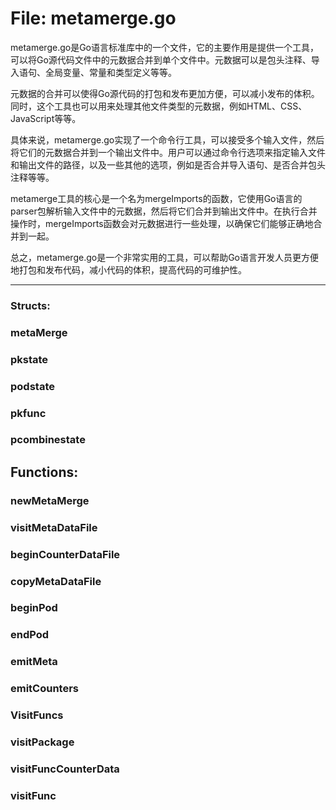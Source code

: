 # File: metamerge.go

metamerge.go是Go语言标准库中的一个文件，它的主要作用是提供一个工具，可以将Go源代码文件中的元数据合并到单个文件中。元数据可以是包头注释、导入语句、全局变量、常量和类型定义等等。

元数据的合并可以使得Go源代码的打包和发布更加方便，可以减小发布的体积。同时，这个工具也可以用来处理其他文件类型的元数据，例如HTML、CSS、JavaScript等等。

具体来说，metamerge.go实现了一个命令行工具，可以接受多个输入文件，然后将它们的元数据合并到一个输出文件中。用户可以通过命令行选项来指定输入文件和输出文件的路径，以及一些其他的选项，例如是否合并导入语句、是否合并包头注释等等。

metamerge工具的核心是一个名为mergeImports的函数，它使用Go语言的parser包解析输入文件中的元数据，然后将它们合并到输出文件中。在执行合并操作时，mergeImports函数会对元数据进行一些处理，以确保它们能够正确地合并到一起。

总之，metamerge.go是一个非常实用的工具，可以帮助Go语言开发人员更方便地打包和发布代码，减小代码的体积，提高代码的可维护性。




---

### Structs:

### metaMerge





### pkstate





### podstate





### pkfunc





### pcombinestate





## Functions:

### newMetaMerge





### visitMetaDataFile





### beginCounterDataFile





### copyMetaDataFile





### beginPod





### endPod





### emitMeta





### emitCounters





### VisitFuncs





### visitPackage





### visitFuncCounterData





### visitFunc





